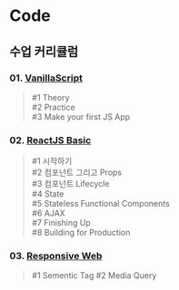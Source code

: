 # Code

## 수업 커리큘럼

### 01. [VanillaScript](01.VanillaScript/README.md)

> #1 Theory  
> #2 Practice  
> #3 Make your first JS App  

### 02. [ReactJS Basic](02.React_Basic/README.md)

> #1 시작하기  
> #2 컴포넌트 그리고 Props  
> #3 컴포넌트 Lifecycle  
> #4 State  
> #5 Stateless Functional Components  
> #6 AJAX  
> #7 Finishing Up  
> #8 Building for Production   

### 03. [Responsive Web](03.Responsive/README.md)

> #1 Sementic Tag
> #2 Media Query